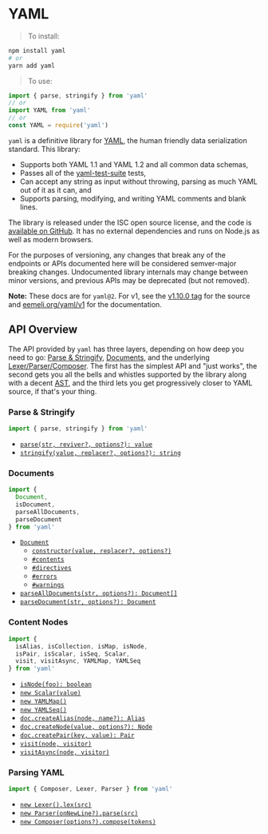 # YAML

> To install:

```sh
npm install yaml
# or
yarn add yaml
```

> To use:

```js
import { parse, stringify } from 'yaml'
// or
import YAML from 'yaml'
// or
const YAML = require('yaml')
```

`yaml` is a definitive library for [YAML](http://yaml.org/), the human friendly data serialization standard.
This library:

- Supports both YAML 1.1 and YAML 1.2 and all common data schemas,
- Passes all of the [yaml-test-suite](https://github.com/yaml/yaml-test-suite) tests,
- Can accept any string as input without throwing, parsing as much YAML out of it as it can, and
- Supports parsing, modifying, and writing YAML comments and blank lines.

The library is released under the ISC open source license, and the code is [available on GitHub](https://github.com/eemeli/yaml/).
It has no external dependencies and runs on Node.js as well as modern browsers.

For the purposes of versioning, any changes that break any of the endpoints or APIs documented here will be considered semver-major breaking changes.
Undocumented library internals may change between minor versions, and previous APIs may be deprecated (but not removed).

**Note:** These docs are for `yaml@2`. For v1, see the [v1.10.0 tag](https://github.com/eemeli/yaml/tree/v1.10.0) for the source and [eemeli.org/yaml/v1](https://eemeli.org/yaml/v1/) for the documentation.

## API Overview

The API provided by `yaml` has three layers, depending on how deep you need to go: [Parse & Stringify](#parse-amp-stringify), [Documents](#documents), and the underlying [Lexer/Parser/Composer](#parsing-yaml).
The first has the simplest API and "just works", the second gets you all the bells and whistles supported by the library along with a decent [AST](#content-nodes), and the third lets you get progressively closer to YAML source, if that's your thing.

<h3>Parse & Stringify</h3>

```js
import { parse, stringify } from 'yaml'
```

- [`parse(str, reviver?, options?): value`](#yaml-parse)
- [`stringify(value, replacer?, options?): string`](#yaml-stringify)

<h3>Documents</h3>

<!-- prettier-ignore -->
```js
import {
  Document,
  isDocument,
  parseAllDocuments,
  parseDocument
} from 'yaml'
```

- [`Document`](#documents)
  - [`constructor(value, replacer?, options?)`](#creating-documents)
  - [`#contents`](#content-nodes)
  - [`#directives`](#stream-directives)
  - [`#errors`](#errors)
  - [`#warnings`](#errors)
- [`parseAllDocuments(str, options?): Document[]`](#parsing-documents)
- [`parseDocument(str, options?): Document`](#parsing-documents)

<h3>Content Nodes</h3>

<!-- prettier-ignore -->
```js
import {
  isAlias, isCollection, isMap, isNode,
  isPair, isScalar, isSeq, Scalar,
  visit, visitAsync, YAMLMap, YAMLSeq
} from 'yaml'
```

- [`isNode(foo): boolean`](#identifying-nodes)
- [`new Scalar(value)`](#scalar-values)
- [`new YAMLMap()`](#collections)
- [`new YAMLSeq()`](#collections)
- [`doc.createAlias(node, name?): Alias`](#creating-nodes)
- [`doc.createNode(value, options?): Node`](#creating-nodes)
- [`doc.createPair(key, value): Pair`](#creating-nodes)
- [`visit(node, visitor)`](#modifying-nodes)
- [`visitAsync(node, visitor)`](#modifying-nodes)

<h3>Parsing YAML</h3>

```js
import { Composer, Lexer, Parser } from 'yaml'
```

- [`new Lexer().lex(src)`](#lexer)
- [`new Parser(onNewLine?).parse(src)`](#parser)
- [`new Composer(options?).compose(tokens)`](#composer)
